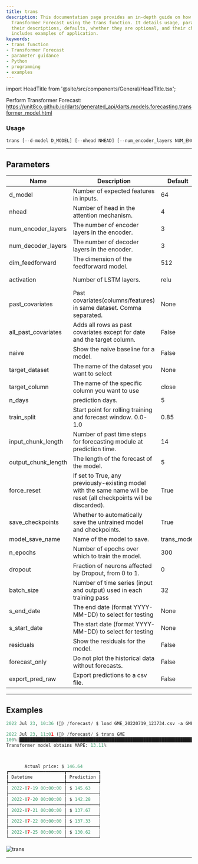 ```yaml
---
title: trans
description: This documentation page provides an in-depth guide on how to perform
  Transformer Forecast using the trans function. It details usage, parameters with
  their descriptions, defaults, whether they are optional, and their choices. It also
  includes examples of application.
keywords:
- trans function
- Transformer Forecast
- parameter guidance
- Python
- programming
- examples
---
```


import HeadTitle from '@site/src/components/General/HeadTitle.tsx';

<HeadTitle title="trans - Forecast - Reference | OpenBB Terminal Docs" />

Perform Transformer Forecast: https://unit8co.github.io/darts/generated_api/darts.models.forecasting.transformer_model.html

### Usage

```python
trans [--d-model D_MODEL] [--nhead NHEAD] [--num_encoder_layers NUM_ENCODER_LAYERS] [--num_decoder_layers NUM_DECODER_LAYERS] [--dim_feedforward DIM_FEEDFORWARD] [--activation {relu,gelu}] [--past-covariates PAST_COVARIATES] [--all-past-covariates] [--naive] [-d {}] [-c TARGET_COLUMN] [-n N_DAYS] [-t TRAIN_SPLIT] [-i INPUT_CHUNK_LENGTH] [-o OUTPUT_CHUNK_LENGTH] [--force-reset FORCE_RESET] [--save-checkpoints SAVE_CHECKPOINTS] [--model-save-name MODEL_SAVE_NAME] [--n-epochs N_EPOCHS] [--dropout DROPOUT] [--batch-size BATCH_SIZE] [--end S_END_DATE] [--start S_START_DATE] [--residuals] [--forecast-only] [--export-pred-raw]
```

---

## Parameters

| Name | Description | Default | Optional | Choices |
| ---- | ----------- | ------- | -------- | ------- |
| d_model | Number of expected features in inputs. | 64 | True | None |
| nhead | Number of head in the attention mechanism. | 4 | True | None |
| num_encoder_layers | The number of encoder layers in the encoder. | 3 | True | None |
| num_decoder_layers | The number of decoder layers in the encoder. | 3 | True | None |
| dim_feedforward | The dimension of the feedforward model. | 512 | True | None |
| activation | Number of LSTM layers. | relu | True | relu, gelu |
| past_covariates | Past covariates(columns/features) in same dataset. Comma separated. | None | True | None |
| all_past_covariates | Adds all rows as past covariates except for date and the target column. | False | True | None |
| naive | Show the naive baseline for a model. | False | True | None |
| target_dataset | The name of the dataset you want to select | None | True | None |
| target_column | The name of the specific column you want to use | close | True | None |
| n_days | prediction days. | 5 | True | None |
| train_split | Start point for rolling training and forecast window. 0.0-1.0 | 0.85 | True | None |
| input_chunk_length | Number of past time steps for forecasting module at prediction time. | 14 | True | None |
| output_chunk_length | The length of the forecast of the model. | 5 | True | None |
| force_reset | If set to True, any previously-existing model with the same name will be reset (all checkpoints will be discarded). | True | True | None |
| save_checkpoints | Whether to automatically save the untrained model and checkpoints. | True | True | None |
| model_save_name | Name of the model to save. | trans_model | True | None |
| n_epochs | Number of epochs over which to train the model. | 300 | True | None |
| dropout | Fraction of neurons affected by Dropout, from 0 to 1. | 0 | True | None |
| batch_size | Number of time series (input and output) used in each training pass | 32 | True | None |
| s_end_date | The end date (format YYYY-MM-DD) to select for testing | None | True | None |
| s_start_date | The start date (format YYYY-MM-DD) to select for testing | None | True | None |
| residuals | Show the residuals for the model. | False | True | None |
| forecast_only | Do not plot the historical data without forecasts. | False | True | None |
| export_pred_raw | Export predictions to a csv file. | False | True | None |


---

## Examples

```python
2022 Jul 23, 10:36 (🦋) /forecast/ $ load GME_20220719_123734.csv -a GME

2022 Jul 23, 11:01 (🦋) /forecast/ $ trans GME
100%|███████████████████████████████████████████████████████████████████████████████████████████████████████████████████████████████████████████████████████████████████████████████████████████████████████████████| 115/115 [00:2300:00,  4.88it/s]
Transformer model obtains MAPE: 13.11%



       Actual price: $ 146.64
┏━━━━━━━━━━━━━━━━━━━━━┳━━━━━━━━━━━━┓
┃ Datetime            ┃ Prediction ┃
┡━━━━━━━━━━━━━━━━━━━━━╇━━━━━━━━━━━━┩
│ 2022-07-19 00:00:00 │ $ 145.63   │
├─────────────────────┼────────────┤
│ 2022-07-20 00:00:00 │ $ 142.28   │
├─────────────────────┼────────────┤
│ 2022-07-21 00:00:00 │ $ 137.67   │
├─────────────────────┼────────────┤
│ 2022-07-22 00:00:00 │ $ 137.33   │
├─────────────────────┼────────────┤
│ 2022-07-25 00:00:00 │ $ 130.62   │
└─────────────────────┴────────────┘
```
![trans](https://user-images.githubusercontent.com/72827203/180615423-948cc67c-cead-4e13-9cab-c348bc4c86ab.png)

---
